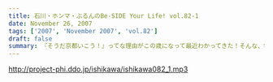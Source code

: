 ```yaml
---
title: 石川・ホンマ・ぶるんのBe-SIDE Your Life! vol.82-1
date: November 26, 2007
tags: ['2007', 'November 2007', 'vol.82']
draft: false
summary: 『そうだ京都いこう！』ってな理由がこの歳になって最近わかってきた！そんな、学園祭ツアーファイナル！ありがたいことに、わたくしも地方講演初の同行だったのですが、全国各地にこうしてリスナーがいてくれることがなによりのチカラになります！遊びに来てくれたあなた、そして、呼んでくれた学生リスナー諸氏には感謝です。そして、フツーに聴いてくれているリスナーのあなたともいつか「ふれあい」ができると良いですネ！！NAMAE
---
```


http://project-phi.ddo.jp/ishikawa/ishikawa082_1.mp3
